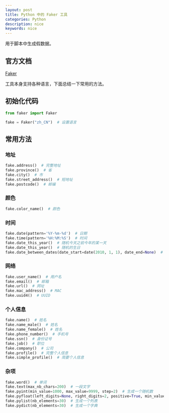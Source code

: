 ```yaml
---
layout: post
title: Python 中的 Faker 工具
categories: Python
description: nice
keywords: nice
---
```


用于脚本中生成假数据。

## 官方文档

[Faker](https://faker.readthedocs.io/en/master/locales/zh_CN.html)

工具本身支持各种语言，下面总结一下常用的方法。

## 初始化代码

``` Python
from faker import Faker

fake = Faker("zh_CN")  # 设置语言
```

## 常用方法

### 地址

``` Python
fake.address()  # 完整地址
fake.province()  # 省
fake.city()  # 市
fake.street_address()  # 短地址
fake.postcode()  # 邮编
```

### 颜色

``` Python
fake.color_name()  # 颜色
```

### 时间

``` Python
fake.date(pattern='%Y-%m-%d')  # 日期
fake.time(pattern='%H:%M:%S')  # 时间
fake.date_this_year()  # 随机今天之前今年的某一天
fake.date_this_year()  # 随机的生日
fake.date_between_dates(date_start=date(2010, 1, 1), date_end=None)  # 随机时间段中的某一天，需要引入 datetime.datetime
```

### 网络

``` Python
fake.user_name()  # 用户名
fake.email()  # 邮箱
fake.url()  # 网址
fake.mac_address()  # MAC
fake.uuid4()  # UUID
```

### 个人信息

``` Python
fake.name()  # 姓名
fake.name_male()  # 姓名
fake.name_female()  # 姓名
fake.phone_number()  # 手机号
fake.ssn()  # 身份证号
fake.job()  # 职位
fake.company()  # 公司
fake.profile()  # 完整个人信息
fake.simple_profile()  # 简要个人信息
```

### 杂项

``` Python
fake.word()  # 单词
fake.text(max_nb_chars=200)  # 一段文字
fake.pyint(min_value=1000, max_value=9999, step=2)  # 生成一个随机数
fake.pyfloat(left_digits=None, right_digits=2, positive=True, min_value=50, max_value=240)  # 生成一个随机小数
fake.pylist(nb_elements=30)  # 生成一个列表
fake.pydict(nb_elements=30)  # 生成一个字典
```
